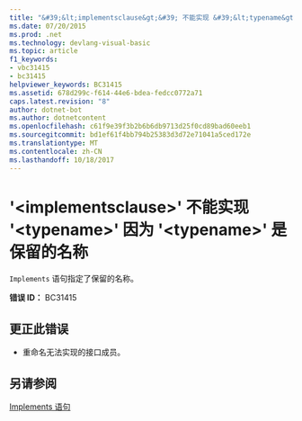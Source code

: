 ```yaml
---
title: "&#39;&lt;implementsclause&gt;&#39; 不能实现 &#39;&lt;typename&gt;&#39; 因为 &#39;&lt;typename&gt;&#39; 是保留的名称"
ms.date: 07/20/2015
ms.prod: .net
ms.technology: devlang-visual-basic
ms.topic: article
f1_keywords:
- vbc31415
- bc31415
helpviewer_keywords: BC31415
ms.assetid: 678d299c-f614-44e6-bdea-fedcc0772a71
caps.latest.revision: "8"
author: dotnet-bot
ms.author: dotnetcontent
ms.openlocfilehash: c61f9e39f3b2b6b6db9713d25f0cd89bad60eeb1
ms.sourcegitcommit: bd1ef61f4bb794b25383d3d72e71041a5ced172e
ms.translationtype: MT
ms.contentlocale: zh-CN
ms.lasthandoff: 10/18/2017
---
```

# <a name="39ltimplementsclausegt39-cannot-implement-39lttypenamegt39-because-39lttypenamegt39-is-a-reserved-name"></a>&#39;&lt;implementsclause&gt;&#39; 不能实现 &#39;&lt;typename&gt;&#39; 因为 &#39;&lt;typename&gt;&#39; 是保留的名称
`Implements` 语句指定了保留的名称。  
  
 **错误 ID：** BC31415  
  
## <a name="to-correct-this-error"></a>更正此错误  
  
-   重命名无法实现的接口成员。  
  
## <a name="see-also"></a>另请参阅  
 [Implements 语句](../../visual-basic/language-reference/statements/implements-statement.md)
